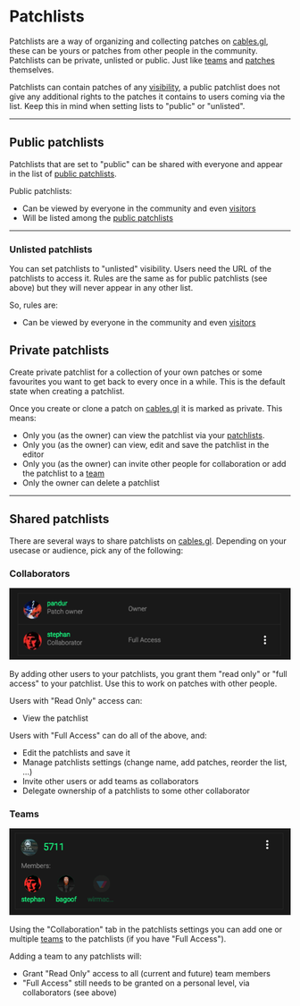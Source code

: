 # Patchlists

Patchlists are a way of organizing and collecting patches on [cables.gl](https://cables.gl), these can be yours or patches
from other people in the community. Patchlists can be private, unlisted or public. Just like [teams](../2_teams/teams) and [patches](../1_patches/patches) themselves.

Patchlists can contain patches of any [visibility](../1_patches/patches), a public patchlist does not give any additional rights to the patches it
contains to users coming via the list. Keep this in mind when setting lists to "public" or "unlisted".

---

## Public patchlists

Patchlists that are set to "public" can be shared with everyone and appear in the list of [public patchlists](https://cables.gl/patchlists).

Public patchlists:

- Can be viewed by everyone in the community and even [visitors](../0_users/users)
- Will be listed among the [public patchlists](https://cables.gl/patchlists)

---

### Unlisted patchlists

You can set patchlists to "unlisted" visibility. Users need the URL of the patchlists to access it. Rules are the same as
for public patchlists (see above) but they will never appear in any other list.

So, rules are:

- Can be viewed by everyone in the community and even [visitors](../0_users/users)

## Private patchlists

Create private patchlist for a collection of your own patches or some favourites you want to get back to every once
in a while. This is the default state when creating a patchlist.

Once you create or clone a patch on [cables.gl](https://cables.gl) it is marked as private. This means:

- Only you (as the owner) can view the patchlist via your [patchlists](https://cables.gl/mypatchlists).
- Only you (as the owner) can view, edit and save the patchlist in the editor
- Only you (as the owner) can invite other people for collaboration or add the patchlist to a [team](../2_teams/teams)
- Only the owner can delete a patchlist

---

## Shared patchlists

There are several ways to share patchlists on [cables.gl](https://cables.gl). Depending on your usecase or audience, pick any of the following:

### Collaborators

![Button](./img/collaboration.png)

By adding other users to your patchlists, you grant them "read only" or "full access" to your patchlist. Use this to work on patches with other people.

Users with "Read Only" access can:

- View the patchlist

Users with "Full Access" can do all of the above, and:

- Edit the patchlists and save it
- Manage patchlists settings (change name, add patches, reorder the list, ...)
- Invite other users or add teams as collaborators
- Delegate ownership of a patchlists to some other collaborator

### Teams

![Button](./img/teams.png)

Using the "Collaboration" tab in the patchlists settings you can add one or multiple [teams](../2_teams/teams) to the patchlists (if you have "Full Access").

Adding a team to any patchlists will:

- Grant "Read Only" access to all (current and future) team members
- "Full Access" still needs to be granted on a personal level, via collaborators (see above)
